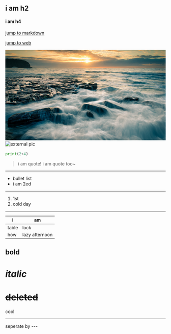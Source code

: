 ## i am h2 
#### i am h4
[jump to markdown](./README.md)

[jump to web](https://www.baidu.com)

![local_pic](waitingtoupload.jpg)
![external pic](https://img1.baidu.com/it/u=1528414117,3507246635&fm=253&fmt=auto&app=138&f=JPEG?w=224&h=398)


```python
print(2+4)
```

> i am quote!
> i am quote too~

---
* bullet list
* i am 2ed
---
1. 1st
2. cold day
---

|i | am|
|---|---|
|table| lock|
|how| lazy afternoon|

**bold**
---
*italic*
===
~~deleted~~
===
cool

---

seperate by ---
